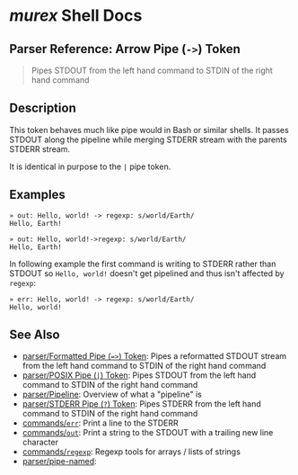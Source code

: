 # _murex_ Shell Docs

## Parser Reference: Arrow Pipe (`->`) Token

> Pipes STDOUT from the left hand command to STDIN of the right hand command

## Description

This token behaves much like pipe would in Bash or similar shells. It passes
STDOUT along the pipeline while merging STDERR stream with the parents STDERR
stream.

It is identical in purpose to the `|` pipe token.

## Examples

    » out: Hello, world! -> regexp: s/world/Earth/
    Hello, Earth!
    
    » out: Hello, world!->regexp: s/world/Earth/
    Hello, Earth!
    
In following example the first command is writing to STDERR rather than STDOUT
so `Hello, world!` doesn't get pipelined and thus isn't affected by `regexp`:

    » err: Hello, world! -> regexp: s/world/Earth/
    Hello, world!

## See Also

* [parser/Formatted Pipe (`=>`) Token](../parser/pipe-format.md):
  Pipes a reformatted STDOUT stream from the left hand command to STDIN of the right hand command
* [parser/POSIX Pipe (`|`) Token](../parser/pipe-posix.md):
  Pipes STDOUT from the left hand command to STDIN of the right hand command
* [parser/Pipeline](../parser/pipeline.md):
  Overview of what a "pipeline" is
* [parser/STDERR Pipe (`?`) Token](../parser/pipe-err.md):
  Pipes STDERR from the left hand command to STDIN of the right hand command
* [commands/`err`](../commands/err.md):
  Print a line to the STDERR
* [commands/`out`](../commands/out.md):
  Print a string to the STDOUT with a trailing new line character
* [commands/`regexp`](../commands/regexp.md):
  Regexp tools for arrays / lists of strings
* [parser/pipe-named](../parser/pipe-named.md):
  